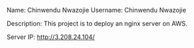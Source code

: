 Name: Chinwendu Nwazojie
Username: Chinwendu Nwazojie

Description: This project is to deploy an nginx server on AWS.

Server IP: http://3.208.24.104/

